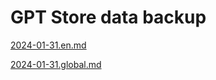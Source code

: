 # GPT Store data backup

[2024-01-31.en.md](/archive/2024-01-31/en/README.MD)

[2024-01-31.global.md](/archive/2024-01-31/global/README.MD)
      